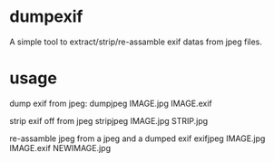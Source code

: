 # dumpexif
A simple tool to extract/strip/re-assamble exif datas from jpeg files.

# usage

dump exif from jpeg:
    dumpjpeg IMAGE.jpg IMAGE.exif
  
strip exif off from jpeg
    stripjpeg IMAGE.jpg STRIP.jpg
  
re-assamble jpeg from a jpeg and a dumped exif
    exifjpeg IMAGE.jpg IMAGE.exif NEWIMAGE.jpg
